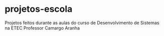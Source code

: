 # projetos-escola
Projetos feitos durante as aulas do curso de Desenvolvimento de Sistemas na ETEC Professor Camargo Aranha
